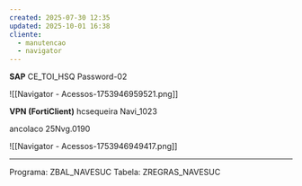 ```yaml
---
created: 2025-07-30 12:35
updated: 2025-10-01 16:38
cliente:
  - manutencao
  - navigator
---
```

**SAP**
CE_TOI_HSQ
Password-02

![[Navigator - Acessos-1753946959521.png]]



**VPN (FortiClient)**
hcsequeira
Navi_1023

ancolaco
25Nvg.0190


![[Navigator - Acessos-1753946949417.png]]


---

Programa: ZBAL_NAVESUC
Tabela: ZREGRAS_NAVESUC